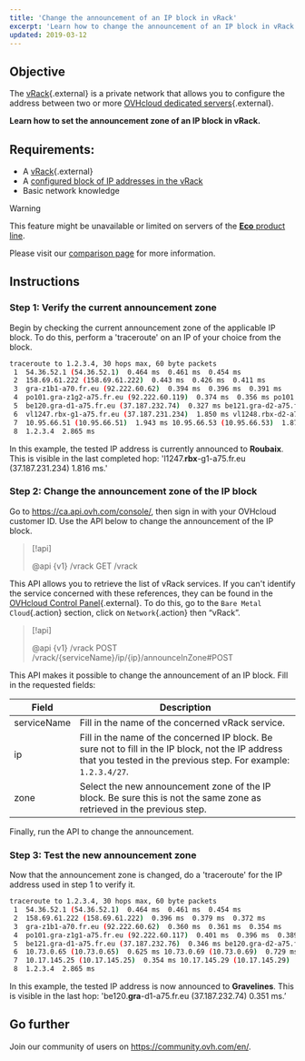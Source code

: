 ```yaml
---
title: 'Change the announcement of an IP block in vRack'
excerpt: 'Learn how to change the announcement of an IP block in vRack'
updated: 2019-03-12
---
```


## Objective

The [vRack](https://www.ovh.com.au/solutions/vrack/){.external} is a private network that allows you to configure the address between two or more [OVHcloud dedicated servers](https://www.ovhcloud.com/en-au/bare-metal/){.external}.

**Learn how to set the announcement zone of an IP block in vRack.**

## Requirements:

- A [vRack](https://www.ovh.com.au/solutions/vrack/){.external}
- A [configured block of IP addresses in the vRack](/pages/bare_metal_cloud/dedicated_servers/configuring-an-ip-block-in-a-vrack)
- Basic network knowledge

> [!warning]
> This feature might be unavailable or limited on servers of the [**Eco** product line](https://eco.ovhcloud.com/en-au/about/).
>
> Please visit our [comparison page](https://eco.ovhcloud.com/en-au/compare/) for more information.

## Instructions

### Step 1: Verify the current announcement zone

Begin by checking the current announcement zone of the applicable IP block. To do this, perform a 'traceroute' on an IP of your choice from the block.

```sh
traceroute to 1.2.3.4, 30 hops max, 60 byte packets
 1  54.36.52.1 (54.36.52.1)  0.464 ms  0.461 ms  0.454 ms
 2  158.69.61.222 (158.69.61.222)  0.443 ms  0.426 ms  0.411 ms
 3  gra-z1b1-a70.fr.eu (92.222.60.62)  0.394 ms  0.396 ms  0.391 ms
 4  po101.gra-z1g2-a75.fr.eu (92.222.60.119)  0.374 ms  0.356 ms po101.gra-z1g1-a75.fr.eu (92.222.60.117)  0.333 ms
 5  be120.gra-d1-a75.fr.eu (37.187.232.74)  0.327 ms be121.gra-d2-a75.fr.eu (37.187.232.80)  0.335 ms be120.gra-d2-a75.fr.eu (37.187.232.78)  0.328 ms
 6  vl1247.rbx-g1-a75.fr.eu (37.187.231.234)  1.850 ms vl1248.rbx-d2-a75.fr.eu (37.187.231.252)  1.874 ms vl1247.rbx-g1-a75.fr.eu (37.187.231.234)  1.816 ms
 7  10.95.66.51 (10.95.66.51)  1.943 ms 10.95.66.53 (10.95.66.53)  1.872 ms 10.95.66.59 (10.95.66.59)  1.860 ms
 8  1.2.3.4  2.865 ms
```

In this example, the tested IP address is currently announced to **Roubaix**. This is visible in the last completed hop: 'l1247.**rbx**-g1-a75.fr.eu (37.187.231.234) 1.816 ms.'

### Step 2: Change the announcement zone of the IP block

Go to <https://ca.api.ovh.com/console/>, then sign in with your OVHcloud customer ID. Use the API below to change the announcement of the IP block.

> [!api]
>
> @api {v1} /vrack GET /vrack
> 

This API allows you to retrieve the list of vRack services. If you can't identify the service concerned with these references, they can be found in the [OVHcloud Control Panel](/links/manager){.external}. To do this, go to the `Bare Metal Cloud`{.action} section, click on `Network`{.action} then “vRack”.

> [!api]
>
> @api {v1} /vrack POST /vrack/{serviceName}/ip/{ip}/announceInZone#POST
> 

This API makes it possible to change the announcement of an IP block. Fill in the requested fields:

|Field|Description|
|---|---|
|serviceName|Fill in the name of the concerned vRack service.|
|ip|Fill in the name of the concerned IP block. Be sure not to fill in the IP block, not the IP address that you tested in the previous step.  For example: `1.2.3.4/27`.|
|zone|Select the new announcement zone of the IP block. Be sure this is not the same zone as retrieved in the previous step.|

Finally, run the API to change the announcement.

### Step 3: Test the new announcement zone

Now that the announcement zone is changed, do a 'traceroute' for the IP address used in step 1 to verify it.

```sh
traceroute to 1.2.3.4, 30 hops max, 60 byte packets
 1  54.36.52.1 (54.36.52.1)  0.464 ms  0.461 ms  0.454 ms
 2  158.69.61.222 (158.69.61.222)  0.396 ms  0.379 ms  0.372 ms
 3  gra-z1b1-a70.fr.eu (92.222.60.62)  0.360 ms  0.361 ms  0.354 ms
 4  po101.gra-z1g1-a75.fr.eu (92.222.60.117)  0.401 ms  0.396 ms  0.389 ms
 5  be121.gra-d1-a75.fr.eu (37.187.232.76)  0.346 ms be120.gra-d2-a75.fr.eu (37.187.232.78)  0.318 ms be120.gra-d1-a75.fr.eu (37.187.232.74)  0.351 ms
 6  10.73.0.65 (10.73.0.65)  0.625 ms 10.73.0.69 (10.73.0.69)  0.729 ms 10.73.0.65 (10.73.0.65)  0.526 ms
 7  10.17.145.25 (10.17.145.25)  0.354 ms 10.17.145.29 (10.17.145.29)  0.426 ms 10.17.145.25 (10.17.145.25)  0.415 ms
 8  1.2.3.4  2.865 ms
```

In this example, the tested IP address is now announced to **Gravelines**. This is visible in the last hop: 'be120.**gra**-d1-a75.fr.eu (37.187.232.74) 0.351 ms.’

## Go further

Join our community of users on <https://community.ovh.com/en/>.
